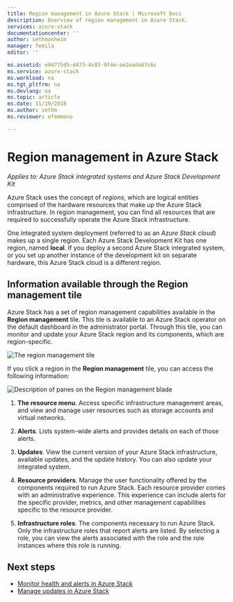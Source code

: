 ```yaml
---
title: Region management in Azure Stack | Microsoft Docs
description: Overview of region management in Azure Stack.
services: azure-stack
documentationcenter: ''
author: sethmanheim
manager: femila
editor: ''

ms.assetid: e94775d5-d473-4c03-9f4e-ae2eada67c6c
ms.service: azure-stack
ms.workload: na
ms.tgt_pltfrm: na
ms.devlang: na
ms.topic: article
ms.date: 11/19/2018
ms.author: sethm
ms.reviewer: efemmano

---
```


# Region management in Azure Stack

*Applies to: Azure Stack integrated systems and Azure Stack Development Kit*

Azure Stack uses the concept of *regions*, which are logical entities comprised of the hardware resources that make up the Azure Stack infrastructure. In region management, you can find all resources that are required to successfully operate the Azure Stack infrastructure.

One integrated system deployment (referred to as an *Azure Stack cloud*) makes up a single region. Each Azure Stack Development Kit has one region, named **local**. If you deploy a second Azure Stack integrated system, or you set up another instance of the development kit on separate hardware, this Azure Stack cloud is a different region.

## Information available through the Region management tile

Azure Stack has a set of region management capabilities available in the **Region management** tile. This tile is available to an Azure Stack operator on the default dashboard in the administrator portal. Through this tile, you can monitor and update your Azure Stack region and its components, which are region-specific.

![The region management tile](media/azure-stack-manage-region/image1.png)

If you click a region in the **Region management** tile, you can access the following information:

![Description of panes on the Region management blade](media/azure-stack-manage-region/image2.png)

1. **The resource menu**. Access specific infrastructure management areas, and view and manage user resources such as storage accounts and virtual networks.

2. **Alerts**. Lists system-wide alerts and provides details on each of those alerts.

3. **Updates**. View the current version of your Azure Stack infrastructure, available updates, and the update history. You can also update your integrated system.

4. **Resource providers**. Manage the user functionality offered by the components required to run Azure Stack. Each resource provider comes with an administrative experience. This experience can include alerts for the specific provider, metrics, and other management capabilities specific to the resource provider.

5. **Infrastructure roles**. The components necessary to run Azure Stack. Only the infrastructure roles that report alerts are listed. By selecting a role, you can view the alerts associated with the role and the role instances where this role is running.

## Next steps

- [Monitor health and alerts in Azure Stack](azure-stack-monitor-health.md)
- [Manage updates in Azure Stack](azure-stack-updates.md)
